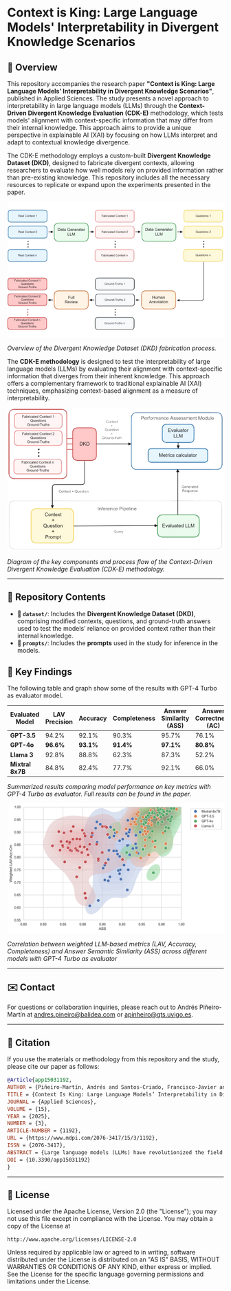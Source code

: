 # Context is King: Large Language Models' Interpretability in Divergent Knowledge Scenarios

## 📝 Overview

This repository accompanies the research paper **"Context is King: Large Language Models' Interpretability in Divergent Knowledge Scenarios"**, published in Applied Sciences. The study presents a novel approach to interpretability in large language models (LLMs) through the **Context-Driven Divergent Knowledge Evaluation (CDK-E)** methodology, which tests models' alignment with context-specific information that may differ from their internal knowledge. This approach aims to provide a unique perspective in explainable AI (XAI) by focusing on how LLMs interpret and adapt to contextual knowledge divergence.

The CDK-E methodology employs a custom-built **Divergent Knowledge Dataset (DKD)**, designed to fabricate divergent contexts, allowing researchers to evaluate how well models rely on provided information rather than pre-existing knowledge. This repository includes all the necessary resources to replicate or expand upon the experiments presented in the paper.

![DKD Diagram](images/dkd_diagram.png)

*Overview of the Divergent Knowledge Dataset (DKD) fabrication process.*

The **CDK-E methodology** is designed to test the interpretability of large language models (LLMs) by evaluating their alignment with context-specific information that diverges from their inherent knowledge. This approach offers a complementary framework to traditional explainable AI (XAI) techniques, emphasizing context-based alignment as a measure of interpretability.

![CDK-E Methodology Diagram](images/cdke_diagram.png)

*Diagram of the key components and process flow of the Context-Driven Divergent Knowledge Evaluation (CDK-E) methodology.*

___


## 📂 Repository Contents

- **📁 `dataset/`**: Includes the **Divergent Knowledge Dataset (DKD)**, comprising modified contexts, questions, and ground-truth answers used to test the models’ reliance on provided context rather than their internal knowledge.
- **📁 `prompts/`**: Includes the **prompts** used in the study for inference in the models.
  
## 🏅 Key Findings

The following table and graph show some of the results with GPT-4 Turbo as evaluator model.

| Evaluated Model  | LAV Precision | Accuracy | Completeness | Answer Similarity (ASS) | Answer Correctness (AC) |
|------------------|---------------|----------|--------------|-------------------------|-------------------------|
| **GPT-3.5**      | 94.2%         | 92.1%    | 90.3%        | 95.7%                   |76.1%                    |
| **GPT-4o**       | **96.6%**     |**93.1%** |**91.4%**     |**97.1%**                |**80.8%**                |
| **Llama 3**      | 92.8%         | 88.8%    | 62.3%        | 87.3%                   |52.2%                    |
| **Mixtral 8x7B** | 84.8%         | 82.4%    | 77.7%        | 92.1%                   |66.0%                    |

*Summarized results comparing model performance on key metrics with GPT-4 Turbo as evaluator. Full results can be found in the paper.*

![Correlation results](images/results_gpt4.png)

*Correlation between weighted LLM-based metrics (LAV, Accuracy, Completeness) and Answer Semantic Similarity (ASS) across different models with GPT-4 Turbo as evaluator*

___


## ✉️ Contact

For questions or collaboration inquiries, please reach out to Andrés Piñeiro-Martín at [andres.pineiro@balidea.com](mailto:andres.pineiro@balidea.com) or [apinheiro@gts.uvigo.es](mailto:apinheiro@gts.uvigo.es).

___


## 📖 Citation

If you use the materials or methodology from this repository and the study, please cite our paper as follows:

```bibtex
@Article{app15031192,
AUTHOR = {Piñeiro-Martín, Andrés and Santos-Criado, Francisco-Javier and García-Mateo, Carmen and Docío-Fernández, Laura and López-Pérez, María del Carmen},
TITLE = {Context Is King: Large Language Models’ Interpretability in Divergent Knowledge Scenarios},
JOURNAL = {Applied Sciences},
VOLUME = {15},
YEAR = {2025},
NUMBER = {3},
ARTICLE-NUMBER = {1192},
URL = {https://www.mdpi.com/2076-3417/15/3/1192},
ISSN = {2076-3417},
ABSTRACT = {Large language models (LLMs) have revolutionized the field of artificial intelligence in both academia and industry, transforming how we communicate, search for information, and create content. However, these models face knowledge cutoffs and costly updates, driving a new ecosystem for LLM-based applications that leverage interaction techniques to extend capabilities and facilitate knowledge updates. As these models grow more complex, understanding their internal workings becomes increasingly challenging, posing significant issues for transparency, interpretability, and explainability. This paper proposes a novel approach to interpretability by shifting the focus to understanding the model’s functionality within specific contexts through interaction techniques. Rather than dissecting the LLM itself, we explore how contextual information and interaction techniques can elucidate the model’s thought processes. To this end, we introduce the Context-Driven Divergent Knowledge Evaluation (CDK-E) methodology, along with the Divergent Knowledge Dataset (DKD), for evaluating the interpretability of LLMs in context-specific scenarios that diverge from the model’s inherent knowledge. The empirical results demonstrate that advanced LLMs achieve high alignment with divergent contexts, validating our hypothesis that contextual information significantly enhances interpretability. Moreover, the strong correlation between LLM-based metrics and semantic metrics confirms the reliability of our evaluation framework.},
DOI = {10.3390/app15031192}
}
```
___


## 📝 License

Licensed under the Apache License, Version 2.0 (the "License");
you may not use this file except in compliance with the License.
You may obtain a copy of the License at

    http://www.apache.org/licenses/LICENSE-2.0

Unless required by applicable law or agreed to in writing, software
distributed under the License is distributed on an "AS IS" BASIS,
WITHOUT WARRANTIES OR CONDITIONS OF ANY KIND, either express or implied.
See the License for the specific language governing permissions and
limitations under the License.

